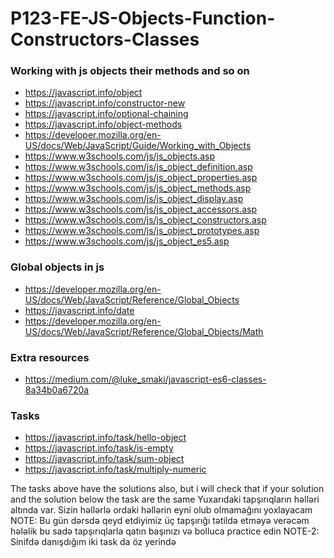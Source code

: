 # P123-FE-JS-Objects-Function-Constructors-Classes

### Working with js objects their methods and so on
* https://javascript.info/object
* https://javascript.info/constructor-new
* https://javascript.info/optional-chaining
* https://javascript.info/object-methods
* https://developer.mozilla.org/en-US/docs/Web/JavaScript/Guide/Working_with_Objects
* https://www.w3schools.com/js/js_objects.asp
* https://www.w3schools.com/js/js_object_definition.asp
* https://www.w3schools.com/js/js_object_properties.asp
* https://www.w3schools.com/js/js_object_methods.asp
* https://www.w3schools.com/js/js_object_display.asp
* https://www.w3schools.com/js/js_object_accessors.asp
* https://www.w3schools.com/js/js_object_constructors.asp
* https://www.w3schools.com/js/js_object_prototypes.asp
* https://www.w3schools.com/js/js_object_es5.asp


### Global objects in js
* https://developer.mozilla.org/en-US/docs/Web/JavaScript/Reference/Global_Objects
* https://javascript.info/date
* https://developer.mozilla.org/en-US/docs/Web/JavaScript/Reference/Global_Objects/Math


### Extra resources
* https://medium.com/@luke_smaki/javascript-es6-classes-8a34b0a6720a

### Tasks
* https://javascript.info/task/hello-object
* https://javascript.info/task/is-empty
* https://javascript.info/task/sum-object
* https://javascript.info/task/multiply-numeric

The tasks above have the solutions also, but i will check that if your solution and the solution below the task are the same
Yuxarıdaki tapşırıqların həlləri altında var. Sizin həllərlə ordaki həllərin eyni olub olmamağını yoxlayacam
NOTE: Bu gün dərsdə qeyd etdiyimiz üç tapşırığı tətildə etməyə verəcəm hələlik bu sadə tapşırıqlarla qatın başınızı və bolluca practice edin
NOTE-2: Sinifdə danışdığım iki task da öz yerində
